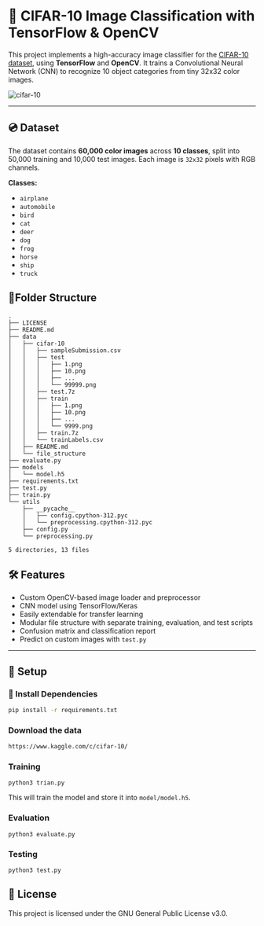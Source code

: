 # 🧠 CIFAR-10 Image Classification with TensorFlow & OpenCV

This project implements a high-accuracy image classifier for the [CIFAR-10 dataset](https://www.cs.toronto.edu/~kriz/cifar.html), using **TensorFlow** and **OpenCV**. It trains a Convolutional Neural Network (CNN) to recognize 10 object categories from tiny 32x32 color images.

![cifar-10](https://github.com/user-attachments/assets/c87c48a9-87fb-4522-aa70-e0ee08bc5f0e)

---

## 💿 Dataset

The dataset contains **60,000 color images** across **10 classes**, split into 50,000 training and 10,000 test images. Each image is `32x32` pixels with RGB channels.

**Classes:**
- `airplane`
- `automobile`
- `bird`
- `cat`
- `deer`
- `dog`
- `frog`
- `horse`
- `ship`
- `truck`

## 📁Folder Structure
```
.
├── LICENSE
├── README.md
├── data
│   ├── cifar-10
│   │   ├── sampleSubmission.csv
│   │   ├── test
│   │   │   ├── 1.png
│   │   │   ├── 10.png      
│   │   │   ├── ...
│   │   │   └── 99999.png
│   │   ├── test.7z
│   │   ├── train
│   │   │   ├── 1.png
│   │   │   ├── 10.png
│   │   │   ├── ...
│   │   │   └── 9999.png
│   │   ├── train.7z
│   │   └── trainLabels.csv
│   ├── README.md
│   └── file_structure
├── evaluate.py
├── models
│   └── model.h5
├── requirements.txt
├── test.py
├── train.py
└── utils
    ├── __pycache__
    │   ├── config.cpython-312.pyc
    │   └── preprocessing.cpython-312.pyc
    ├── config.py
    └── preprocessing.py

5 directories, 13 files
```

## 🛠️ Features

- Custom OpenCV-based image loader and preprocessor
- CNN model using TensorFlow/Keras
- Easily extendable for transfer learning
- Modular file structure with separate training, evaluation, and test scripts
- Confusion matrix and classification report
- Predict on custom images with `test.py`

---

## 🚀 Setup

### 🔧 Install Dependencies

```bash
pip install -r requirements.txt
```

### Download the data

```html
https://www.kaggle.com/c/cifar-10/
```

### Training 

```shell
python3 trian.py
```
This will train the model and store it into `model/model.h5`.

### Evaluation

```shell
python3 evaluate.py
```

### Testing

```shell
python3 test.py
```

## 📜 License

This project is licensed under the GNU General Public License v3.0.
